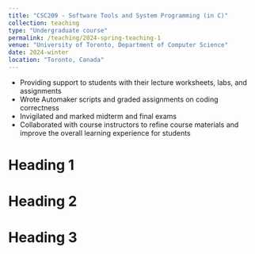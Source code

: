```yaml
---
title: "CSC209 - Software Tools and System Programming (in C)"
collection: teaching
type: "Undergraduate course"
permalink: /teaching/2024-spring-teaching-1
venue: "University of Toronto, Department of Computer Science"
date: 2024-winter
location: "Toronto, Canada"
---
```

- Providing support to students with their lecture worksheets, labs, and assignments
- Wrote Automaker scripts and graded assignments on coding correctness
- Invigilated and marked midterm and final exams
- Collaborated with course instructors to refine course materials and improve the overall learning experience for students

Heading 1
======

Heading 2
======

Heading 3
======
